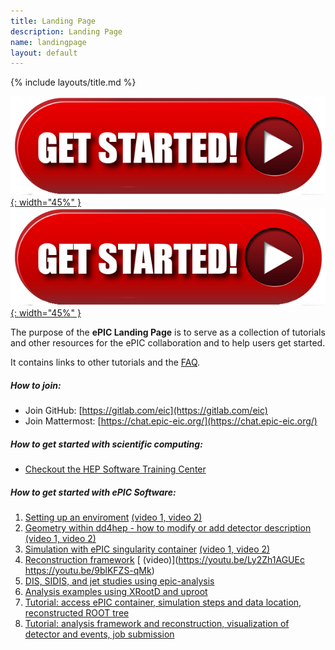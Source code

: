 ```yaml
---
title: Landing Page
description: Landing Page
name: landingpage
layout: default
---
```


{% include layouts/title.md %}

[![Get Started](../assets/images/support/Get-Started-Now-Button-PNG-Clipart.png){: width="45%" }](https://example.com) 
[![Get Started](../assets/images/support/Get-Started-Now-Button-PNG-Clipart.png){: width="45%" }](https://example.com) 


The purpose of the **ePIC Landing Page** is to serve as a collection of tutorials and other resources for the ePIC collaboration and to help users get started.

It contains links to other tutorials and the [FAQ](https://eic.github.io/documentation/faq.html).

##### How to join:

* Join GitHub: [https://gitlab.com/eic](https://gitlab.com/eic)
* Join Mattermost: [https://chat.epic-eic.org/](https://chat.epic-eic.org/)

##### How to get started with scientific computing:

* [Checkout the HEP Software Training Center](https://hepsoftwarefoundation.org/training/center.html)

##### How to get started with ePIC Software: 

1. [Setting up an enviroment](https://eic.github.io/tutorial-setting-up-environment/) [ (video 1, ](https://www.youtube.com/watch?v=Y0Mg24XLomY) [video 2)](https://www.youtube.com/watch?v=5HmzFnYW4W4)
1. [Geometry within dd4hep - how to modify or add detector description](https://eic.github.io/tutorial-geometry-development-using-dd4hep/) [ (video 1, ](https://www.youtube.com/watch?v=Bj2L4JuCuRk) [video 2)](https://www.youtube.com/watch?v=RJAHnEW9cYk)
1. [Simulation with ePIC singularity container](https://eic.github.io/tutorial-simulations-using-ddsim-and-geant4/) [ (video 1, ](https://www.youtube.com/watch?v=QjjD1_wjLIw) [video 2)](https://www.youtube.com/watch?v=WqSQ4m_esUw)
1. [Reconstruction framework](https://eic.github.io/tutorial-jana2/) [ (video)](https://youtu.be/Ly2Zh1AGUEc https://youtu.be/9blKFZS-qMk)
1. [DIS, SIDIS, and jet studies using epic-analysis](https://github.com/eic/epic-analysis/blob/main/README.md)
1. [Analysis examples using XRootD and uproot](https://github.com/eic/python-analysis-bootcamp)
1. [Tutorial: access ePIC container, simulation steps and data location, reconstructed ROOT tree](https://indico.bnl.gov/event/18373/)
1. [Tutorial: analysis framework and reconstruction, visualization of detector and events, job submission](https://indico.bnl.gov/event/18374/)

